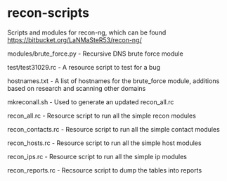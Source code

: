 recon-scripts
============

Scripts and modules for recon-ng, which can be found https://bitbucket.org/LaNMaSteR53/recon-ng/

modules/brute_force.py - Recursive DNS brute force module

test/test31029.rc - A resource script to test for a bug 

hostnames.txt - A list of hostnames for the brute_force module, additions based on research and scanning other domains

mkreconall.sh - Used to generate an updated recon_all.rc

recon_all.rc - Resource script to run all the simple recon modules

recon_contacts.rc - Resource script to run all the simple contact modules

recon_hosts.rc - Resource script to run all the simple host modules

recon_ips.rc - Resource script to run all the simple ip modules

recon_reports.rc - Recsource script to dump the tables into reports
